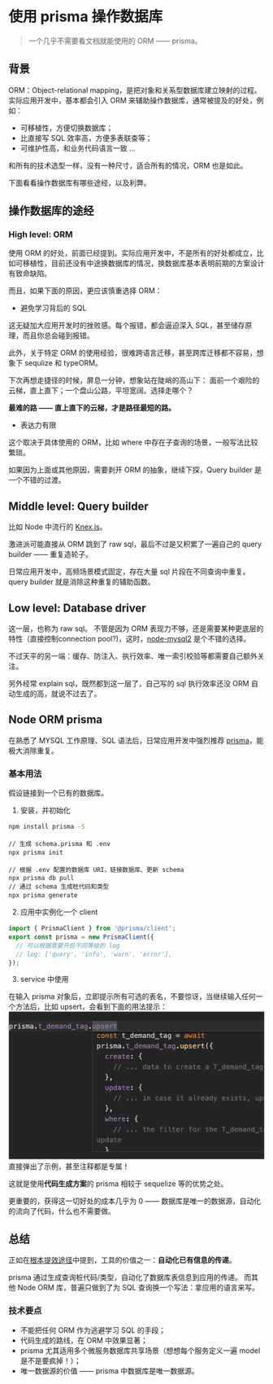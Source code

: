 # 使用 prisma 操作数据库

> 一个几乎不需要看文档就能使用的 ORM —— prisma。

## 背景

ORM：Object-relational mapping，是把对象和关系型数据库建立映射的过程。
实际应用开发中，基本都会引入 ORM 来辅助操作数据库，通常被提及的好处，例如：

- 可移植性，方便切换数据库；
- 比直接写 SQL 效率高，方便多表联查等；
- 可维护性高，和业务代码语言一致
...

和所有的技术选型一样，没有一种尺寸，适合所有的情况，ORM 也是如此。

下面看看操作数据库有哪些途经，以及利弊。

## 操作数据库的途经

### High level: ORM

使用 ORM 的好处，前面已经提到。实际应用开发中，不是所有的好处都成立，比如可移植性，目前还没有中途换数据库的情况，换数据库基本表明前期的方案设计有致命缺陷。

而且，如果下面的原因，更应该慎重选择 ORM：

- 避免学习背后的 SQL

这无疑加大应用开发时的挫败感。每个报错，都会逼迫深入 SQL，甚至储存原理，而且你总会碰到报错。

此外，关于特定 ORM 的使用经验，很难跨语言迁移，甚至跨库迁移都不容易，想象下 sequlize 和 typeORM。

下次再想走捷径的时候，屏息一分钟，想象站在陡峭的高山下：
面前一个艰险的云梯，直上直下；一个盘山公路，平坦宽阔。选择走哪个？

**最难的路 —— 直上直下的云梯，才是路径最短的路。**

- 表达力有限

这个取决于具体使用的 ORM，比如 where 中存在子查询的场景，一般写法比较繁琐。

如果因为上面或其他原因，需要剥开 ORM 的抽象，继续下探，Query builder 是一个不错的过渡。

## Middle level: Query builder

比如 Node 中流行的 [Knex.js](https://knexjs.org/)。

激进派可能直接从 ORM 跳到了 raw sql，最后不过是又积累了一遍自己的 query builder —— 重复造轮子。

日常应用开发中，高频场景模式固定，存在大量 sql 片段在不同查询中重复。query builder 就是消除这种重复的辅助函数。

## Low level: Database driver

这一层，也称为 raw sql。
不管是因为 ORM 表现力不够，还是需要某种更底层的特性（直接控制connection pool?)，这时，[node-mysql2](https://github.com/sidorares/node-mysql2/tree/master/documentation) 是个不错的选择。

不过天平的另一端：缓存、防注入、执行效率、唯一索引校验等都需要自己额外关注。

另外经常 explain sql，既然都到这一层了，自己写的 sql 执行效率还没 ORM 自动生成的高，就说不过去了。

## Node ORM prisma

在熟悉了 MYSQL 工作原理、SQL 语法后，日常应用开发中强烈推荐 [prisma](https://www.prisma.io/)，能极大消除重复。

### 基本用法

假设链接到一个已有的数据库。

1. 安装，并初始化

```bash
npm install prisma -S

// 生成 schema.prisma 和 .env
npx prisma init 

// 根据 .env 配置的数据库 URI，链接数据库、更新 schema
npx prisma db pull
// 通过 schema 生成桩代码和类型
npx prisma generate
```

2. 应用中实例化一个 client

```js
import { PrismaClient } from '@prisma/client';
export const prisma = new PrismaClient({
  // 可以根据需要开启不同等级的 log
  // log: ['query', 'info', 'warn', 'error'],
});
```

3. service 中使用

在输入 prisma 对象后，立即提示所有可选的表名，不要惊讶，当继续输入任何一个方法后，比如 upsert，会看到下面的用法提示：
![](2022-01-23-12-29-05.png)
直接弹出了示例，甚至注释都是专属！

这就是使用**代码生成方案**的 prisma 相较于 sequelize 等的优势之处。

更重要的，获得这一切好处的成本几乎为 0 —— 数据库是唯一的数据源，自动化的流向了代码，什么也不需要做。

## 总结

正如在[根本提效途径](https://zhuanlan.zhihu.com/p/459375469)中提到，工具的价值之一：**自动化已有信息的传递**。

prisma 通过生成查询桩代码/类型，自动化了数据库表信息到应用的传递。
而其他 Node ORM 库，普遍只做到了为 SQL 查询换一个写法：拿应用的语言来写。

### 技术要点

- 不能把任何 ORM 作为逃避学习 SQL 的手段；
- 代码生成的路线，在 ORM 中效果显著；
- prisma 尤其适用多个微服务数据库共享场景（想想每个服务定义一遍 model 是不是要疯掉！）；
- 唯一数据源的价值 —— prisma 中数据库是唯一数据源。

